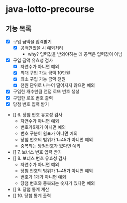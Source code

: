 # java-lotto-precourse

## 기능 목록

- [x] 구입 금액을 입력받기
    - [x] 공백만있을 시 예외처리
        - why? 입력값을 받와야하는 데 공백은 입력값이 아님
- [x] 구입 금액 유효성 검사
    - [x] 자연수가 아니면 예외
    - [x] 최대 구입 가능 금액 10만원
    - [x] 최소 구입 가능 금액 천원
    - [x] 천원 단위로 나누어 떨어지지 않으면 예외
- [x] 구입한 개수만큼 랜덤 로또 번호 생성
- [x] 구입한 로또 번호 출력
- [x] 당첨 번호 입력 받기
- [] 6. 당첨 번호 유효성 검사
    - 자연수가 아니면 예외
    - 번호가6개가 아니면 예외
    - 번호 구분이 쉼표가 아니면 예외
    - 당첨 번호의 범위가 1~45가 아니면 예외
    - 중복되는 당첨번호가 있다면 예외
- [] 7. 보너스 번호 입력 받기
- [] 8. 보너스 번호 유효성 검사
    - 자연수가 아니면 예외
    - 당첨 번호의 범위가 1~45가 아니면 예외
    - 번호가 1개가 아니면 예외
    - 당첨 번호와 중복되는 숫자가 있다면 예외
- [] 9. 당첨 통계 계산
- [] 10. 당첨 통계 출력
